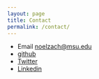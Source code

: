 ```yaml
---
layout: page
title: Contact
permalink: /contact/
---
```


* Email noelzach@msu.edu
* [github](https://github.com/noelzach)
* [Twitter](https://twitter.com/ZacharyNoel4)
* [Linkedin](https://www.linkedin.com/in/zachary-noel-49884990/)

